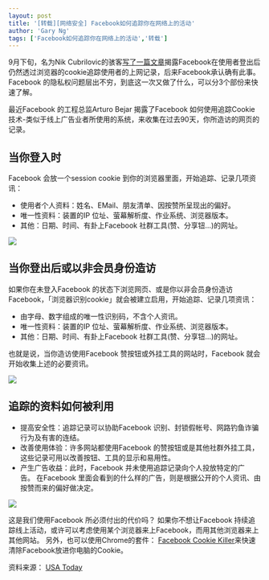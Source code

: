 ```yaml
---
layout: post
title: '[转载][网络安全] Facebook如何追踪你在网络上的活动'
author: 'Gary Ng'
tags: ['Facebook如何追踪你在网络上的活动','转载']
---
```


  

9月下旬，名为Nik
Cubrilovic的骇客[写了一篇文章](http://nikcub.appspot.com/logging-out-of-facebook-is-not-enough)揭露Facebook在使用者登出后仍然透过浏览器的cookie追踪使用者的上网记录，后来Facebook承认确有此事。Facebook
的隐私权问题层出不穷，到底这一次又做了什么，可以分3个部份来快速了解。

最近Facebook 的工程总监Arturo Bejar 揭露了Facebook 如何使用追踪Cookie
技术-类似于线上广告业者所使用的系统，来收集在过去90天，你所造访的网页的记录。

## 当你登入时

Facebook 会放一个session cookie
到你的浏览器里面，开始追踪、记录几项资讯：

-   使用者个人资料：姓名、EMail、朋友清单、因按赞所呈现出的偏好。
-   唯一性资料：装置的IP 位址、萤幕解析度、作业系统、浏览器​​版本。
-   其他：日期、时间、有卦上Facebook 社群工具(赞、分享钮…)的网址。

[![](http://2.bp.blogspot.com/-GW152vuXr4A/TstIQ3Hmz6I/AAAAAAAAA0U/5jpS6xpAxc4/s1600/449f5d9008cdcb4bedc3b35875ef5258.png)](http://2.bp.blogspot.com/-GW152vuXr4A/TstIQ3Hmz6I/AAAAAAAAA0U/5jpS6xpAxc4/s1600/449f5d9008cdcb4bedc3b35875ef5258.png)

  

## 当你登出后或以非会员身份造访

如果你在未登入Facebook
的状态下浏览网页、或是你以非会员身份造访Facebook，「浏览器识别cookie」就会被建立启用，开始追踪、记录几项资讯：

-   由字母、数字组成的唯一性识别码，不含个人资讯。
-   唯一性资料：装置的IP 位址、萤幕解析度、作业系统、浏览器​​版本。
-   其他：日期、时间、有卦上Facebook 社群工具(赞、分享钮…)的网址。

也就是说，当你造访使用Facebook 赞按钮或外挂工具的网站时，Facebook
就会开始收集上述的必要资讯。

[![](http://4.bp.blogspot.com/-GDD5_AYNRbY/TstIaBjIpVI/AAAAAAAAA0k/OGV2OYbXSwo/s1600/c6be4e4d1df69c7766ee83e3ebcf1167.png)](http://4.bp.blogspot.com/-GDD5_AYNRbY/TstIaBjIpVI/AAAAAAAAA0k/OGV2OYbXSwo/s1600/c6be4e4d1df69c7766ee83e3ebcf1167.png)

## 追踪的资料如何被利用

-   提高安全性：追踪记录可以协助Facebook
    识别、封锁假帐号、网路钓鱼诈骗行为及有害的连结。
-   改善使用体验：许多网站都使用Facebook
    的赞按钮或是其他社群外挂工具，这些记录可用以改善按钮、工具的显示和易用性。
-   产生广告收益：此时，Facebook
    并未使用追踪记录向个人投放特定的广告。 在Facebook
    里面会看到的什么样的广告，则是根据公开的个人资讯、由按赞而来的偏好做决定。

[![](http://1.bp.blogspot.com/-5pCuKshZYHg/TstIZBnH4jI/AAAAAAAAA0c/DNMvtecftxk/s1600/491fdb242e6ccee54d4433704b47f925.png)](http://1.bp.blogspot.com/-5pCuKshZYHg/TstIZBnH4jI/AAAAAAAAA0c/DNMvtecftxk/s1600/491fdb242e6ccee54d4433704b47f925.png)

这是我们使用Facebook 所必须付出的代价吗？ 如果你不想让Facebook
持续追踪线上活动，或许可以考虑使用某个浏览器来上Facebook，而用其他浏览器来上其他网站。 另外，也可以使用Chrome的套件： [Facebook
Cookie
Killer](https://chrome.google.com/webstore/detail/bgonpegbhnjepleakgjdbaepkfedhhnf)来快速清除Facebook放进你电脑的Cookie。

资料来源： [USA
Today](http://www.usatoday.com/tech/news/story/2011-11-15/facebook-privacy-tracking-data/51225112/1)

